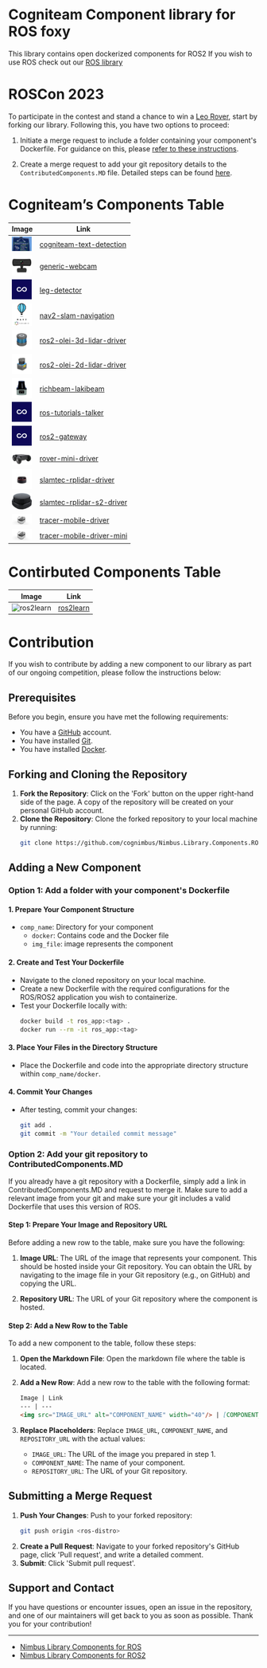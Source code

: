 # Cogniteam Component library for ROS foxy
This library contains open dockerized components for ROS2
If you wish to use ROS check out our [ROS library](https://github.com/cogniteam/Library.Components.ROS/tree/master)
# ROSCon 2023 

To participate in the contest and stand a chance to win a [Leo Rover](https://www.leorover.tech/), start by forking our library. Following this, you have two options to proceed:

1. Initiate a merge request to include a folder containing your component's Dockerfile. For guidance on this, please [refer to these instructions](#option-1-add-a-folder-with-your-components-dockerfile).
   
2. Create a merge request to add your git repository details to the `ContributedComponents.MD` file. Detailed steps can be found [here](#option-2-add-your-git-repository-to-contributedcomponentsmd).
# Cogniteam’s Components Table
Image | Link
--- | ---
<img src="./components/cogniteam-text-detection/cogniteam-text-detection/text_detection.png" alt="cogniteam-text-detection" width="40"/> | [cogniteam-text-detection](components/cogniteam-text-detection)
<img src="./components/generic-webcam/generic-webcam/generic-webcam-driver.jpg" alt="generic-webcam" width="40"/> | [generic-webcam](components/generic-webcam)
<img src="./components/leg-detector/leg-detector/Cogniteam_CMYK_Social_white_on_aubergine.jpg" alt="leg-detector" width="40"/> | [leg-detector](components/leg-detector)
<img src="./components/nav2-slam-navigation/nav2-slam-navigation/nav2-slam-navigation.png" alt="nav2-slam-navigation" width="40"/> | [nav2-slam-navigation](components/nav2-slam-navigation)
<img src="./components/olei-lidar-driver/ros2-olei-3d-lidar-driver/olei3D.jpg" alt="ros2-olei-3d-lidar-driver" width="40"/> | [ros2-olei-3d-lidar-driver](components/olei-lidar-driver)
<img src="./components/olei-lidar-driver/ros2-olei-2d-lidar-driver/olei2D.jpg" alt="ros2-olei-2d-lidar-driver" width="40"/> | [ros2-olei-2d-lidar-driver](components/olei-lidar-driver)
<img src="./components/richbeam-lakibeam/Lakibeam1-ROS2/lakibeam.png" alt="Lakibeam1-ROS2" width="40"/> | [richbeam-lakibeam](components/richbeam-lakibeam)
<img src="./components/ros-tutorials-talker/ros2-tutorials-talker/Cogniteam.jpg" alt="ros2-tutorials-talker" width="40"/> | [ros-tutorials-talker](components/ros-tutorials-talker)
<img src="./components/ros2-gateway/ros2-gateway/nimbusc.jpg" alt="ros2-gateway" width="40"/> | [ros2-gateway](components/ros2-gateway)
<img src="./components/rover-mini-driver/rover-driver/rover-mini-driver.jpg" alt="rover-driver" width="40"/> | [rover-mini-driver](components/rover-mini-driver)
<img src="./components/slamtec-rplidar-driver/ros2-slamtec-rplidar-a2/slamtec-rplidar-a2-driver.jpg" alt="ros2-slamtec-rplidar-a2" width="40"/> | [slamtec-rplidar-driver](components/slamtec-rplidar-driver)
<img src="./components/slamtec-rplidar-s2-driver/ros2-slamtec-rplidar-driver-s2/slamtec-rplidar--s2.jpg" alt="ros2-slamtec-rplidar-driver-s2" width="40"/> | [slamtec-rplidar-s2-driver](components/slamtec-rplidar-s2-driver)
<img src="./components/tracer-mobile-driver/tracer-mobile-driver/tracer-mobile-driver.png" alt="tracer-mobile-driver" width="40"/> | [tracer-mobile-driver](components/tracer-mobile-driver)
<img src="./components/tracer-mobile-driver-mini/tracer-mobile-driver-mini/tracer-mobile-driver.png" alt="tracer-mobile-driver-mini" width="40"/> | [tracer-mobile-driver-mini](components/tracer-mobile-driver-mini)

# Contirbuted Components Table 
Image | Link
--- | ---
<img src="https://github.com/AcutronicRobotics/gym-gazebo2/raw/dashing/imgs/alr_logo.png" alt="ros2learn" width="40"/> | [ros2learn](https://github.com/AcutronicRobotics/ros2learn/tree/dashing)
# Contribution
 If you wish to contribute by adding a new component to our library as part of our ongoing competition, please follow the instructions below:

 ## Prerequisites

Before you begin, ensure you have met the following requirements:

- You have a [GitHub](https://github.com) account.
- You have installed [Git](https://git-scm.com/).
- You have installed [Docker](https://www.docker.com/get-started).

## Forking and Cloning the Repository

1. **Fork the Repository**: Click on the 'Fork' button on the upper right-hand side of the page. A copy of the repository will be created on your personal GitHub account.
2. **Clone the Repository**: Clone the forked repository to your local machine by running:
   ```bash
   git clone https://github.com/cognimbus/Nimbus.Library.Components.ROS2.git
   ```

## Adding a New Component

### Option 1: Add a folder with your component's Dockerfile

#### 1. **Prepare Your Component Structure**
   - `comp_name`: Directory for your component
      - `docker`: Contains code and the Docker file
      - `img_file`: image represents the component

#### 2. **Create and Test Your Dockerfile**
   - Navigate to the cloned repository on your local machine.
   - Create a new Dockerfile with the required configurations for the ROS/ROS2 application you wish to containerize.
   - Test your Dockerfile locally with:
     ```bash
     docker build -t ros_app:<tag> .
     docker run --rm -it ros_app:<tag>
     ```

#### 3. **Place Your Files in the Directory Structure**
   - Place the Dockerfile and code into the appropriate directory structure within `comp_name/docker`.

#### 4. **Commit Your Changes**
   - After testing, commit your changes:
     ```bash
     git add .
     git commit -m "Your detailed commit message"
     ```
### Option 2: Add your git repository to ContributedComponents.MD

If you already have a git repository with a Dockerfile, simply add a link in ContributedComponents.MD and request to merge it. Make sure to add a relevant image from your git and make sure your git includes a valid Dockerfile that uses this version of ROS. 

#### Step 1: Prepare Your Image and Repository URL

Before adding a new row to the table, make sure you have the following:

1. **Image URL**: The URL of the image that represents your component. This should be hosted inside your Git repository. You can obtain the URL by navigating to the image file in your Git repository (e.g., on GitHub) and copying the URL.
   
2. **Repository URL**: The URL of your Git repository where the component is hosted.

#### Step 2: Add a New Row to the Table

To add a new component to the table, follow these steps:

1. **Open the Markdown File**: Open the markdown file where the table is located.

2. **Add a New Row**: Add a new row to the table with the following format:

   ```markdown
   Image | Link
   --- | ---
   <img src="IMAGE_URL" alt="COMPONENT_NAME" width="40"/> | [COMPONENT_NAME](REPOSITORY_URL)
   ```

3. **Replace Placeholders**: Replace `IMAGE_URL`, `COMPONENT_NAME`, and `REPOSITORY_URL` with the actual values:
   
   - `IMAGE_URL`: The URL of the image you prepared in step 1.
   - `COMPONENT_NAME`: The name of your component.
   - `REPOSITORY_URL`: The URL of your Git repository.

## Submitting a Merge Request

1. **Push Your Changes**: Push to your forked repository:
   ```bash
   git push origin <ros-distro>
   ```
2. **Create a Pull Request**: Navigate to your forked repository's GitHub page, click 'Pull request', and write a detailed comment.
3. **Submit**: Click 'Submit pull request'.

## Support and Contact

If you have questions or encounter issues, open an issue in the repository, and one of our maintainers will get back to you as soon as possible. Thank you for your contribution!

---

- [Nimbus Library Components for ROS](https://github.com/cognimbus/Nimbus.Library.Components.ROS)
- [Nimbus Library Components for ROS2](https://github.com/cognimbus/Nimbus.Library.Components.ROS2)